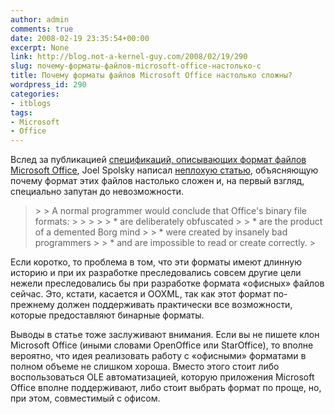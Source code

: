 ```yaml
---
author: admin
comments: true
date: 2008-02-19 23:35:54+00:00
excerpt: None
link: http://blog.not-a-kernel-guy.com/2008/02/19/290
slug: почему-форматы-файлов-microsoft-office-настолько-с
title: Почему форматы файлов Microsoft Office настолько сложны?
wordpress_id: 290
categories:
- itblogs
tags:
- Microsoft
- Office
---
```


Вслед за публикацией [спецификаций, описывающих формат файлов Microsoft Office](http://www.microsoft.com/interop/docs/OfficeBinaryFormats.mspx), Joel Spolsky написал [неплохую статью](http://www.joelonsoftware.com/items/2008/02/19.html), объясняющую почему формат этих файлов настолько сложен и, на первый взгляд, специально запутан до невозможности. 

 

<blockquote>  
> 
> A normal programmer would conclude that Office's binary file formats:
> 
>    
> 
>     
>   * are deliberately obfuscated 
>      
>   * are the product of a demented Borg mind 
>      
>   * were created by insanely bad programmers 
>      
>   * and are impossible to read or create correctly. 
>    </blockquote>

 

Если коротко, то проблема в том, что эти форматы имеют длинную историю и при их разработке преследовались совсем другие цели нежели преследовались бы при разработке формата «офисных» файлов сейчас. Это, кстати, касается и OOXML, так как этот формат по-прежнему должен поддерживать практически все возможности, которые предоставляют бинарные форматы.

 

Выводы в статье тоже заслуживают внимания. Если вы не пишете клон Microsoft Office (иными словами OpenOffice или StarOffice), то вполне вероятно, что идея реализовать работу с «офисными» форматами в полном объеме не слишком хороша. Вместо этого стоит либо воспользоваться OLE автоматизацией, которую приложения Microsoft Office вполне поддерживают, либо стоит выбрать формат по проще, но, при этом, совместимый с офисом.
